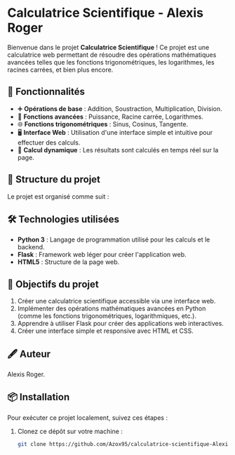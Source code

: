 # Calculatrice Scientifique - Alexis Roger

Bienvenue dans le projet **Calculatrice Scientifique** ! Ce projet est une calculatrice web permettant de résoudre des opérations mathématiques avancées telles que les fonctions trigonométriques, les logarithmes, les racines carrées, et bien plus encore.

## 🚀 Fonctionnalités

- ➕ **Opérations de base** : Addition, Soustraction, Multiplication, Division.
- 🔢 **Fonctions avancées** : Puissance, Racine carrée, Logarithmes.
- 🌐 **Fonctions trigonométriques** : Sinus, Cosinus, Tangente.
- 🖥️ **Interface Web** : Utilisation d'une interface simple et intuitive pour effectuer des calculs.
- 🔄 **Calcul dynamique** : Les résultats sont calculés en temps réel sur la page.

## 📂 Structure du projet

Le projet est organisé comme suit :

## 🛠️ Technologies utilisées

- **Python 3** : Langage de programmation utilisé pour les calculs et le backend.
- **Flask** : Framework web léger pour créer l'application web.
- **HTML5** : Structure de la page web.
 
## 🎯 Objectifs du projet

1. Créer une calculatrice scientifique accessible via une interface web.
2. Implémenter des opérations mathématiques avancées en Python (comme les fonctions trigonométriques, logarithmiques, etc.).
3. Apprendre à utiliser Flask pour créer des applications web interactives.
4. Créer une interface simple et responsive avec HTML et CSS.

## 🖋️ Auteur

Alexis Roger.

## 📦 Installation

Pour exécuter ce projet localement, suivez ces étapes :

1. Clonez ce dépôt sur votre machine :
   ```bash
   git clone https://github.com/Azox95/calculatrice-scientifique-Alexis.git
